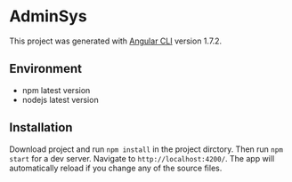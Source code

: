 # AdminSys

This project was generated with [Angular CLI](https://github.com/angular/angular-cli) version 1.7.2.


## Environment
- npm latest version
- nodejs latest version

## Installation

Download project and run `npm install` in the project dirctory. Then run `npm start` for a dev server. Navigate to `http://localhost:4200/`. The app will automatically reload if you change any of the source files.
